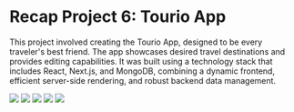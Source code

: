 # Recap Project 6: Tourio App




This project involved creating the Tourio App, designed to be every traveler's best friend. The app showcases desired travel destinations and provides editing capabilities. It was built using a technology stack that includes React, Next.js, and MongoDB, combining a dynamic frontend, efficient server-side rendering, and robust backend data management.


![](https://skillicons.dev/icons?i=javascript)
![](https://skillicons.dev/icons?i=react)
![](https://skillicons.dev/icons?i=nextjs)
![](https://skillicons.dev/icons?i=webpack)
![](https://skillicons.dev/icons?i=mongodb)
